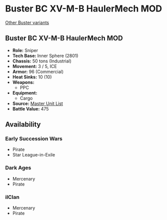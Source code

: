 # Buster BC XV-M-B HaulerMech MOD 

[Other Buster variants](../buster.md) 

## Buster BC XV-M-B HaulerMech MOD 

- **Role:** Sniper 
- **Tech Base:** Inner Sphere (2801) 
- **Chassis:** 50 tons (Industrial) 
- **Movement:** 3 / 5, ICE 
- **Armor:** 96 (Commercial) 
- **Heat Sinks:** 10 (10) 
- **Weapons:** 
  - PPC 
- **Equipment:** 
  - Cargo 
- **Source:** [Master Unit List](http://masterunitlist.info/Unit/Details/454) 
- **Battle Value:** 475 

## Availability 

### Early Succession Wars 

- Pirate 
- Star League-in-Exile 

### Dark Ages 

- Mercenary 
- Pirate 

### ilClan 

- Mercenary 
- Pirate 

